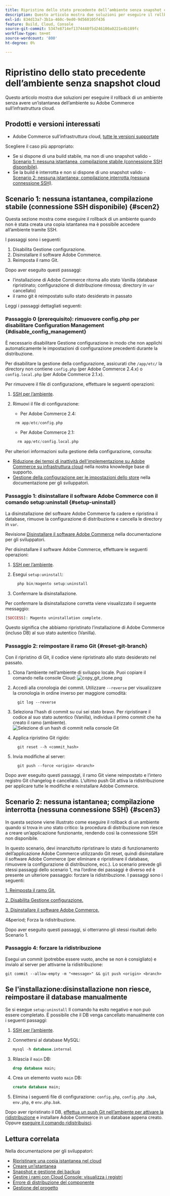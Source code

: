 ```yaml
---
title: Ripristino dello stato precedente dell’ambiente senza snapshot cloud
description: Questo articolo mostra due soluzioni per eseguire il rollback di un ambiente senza avere un’istantanea dell’ambiente su Adobe Commerce sull’infrastruttura cloud.
exl-id: 834d13a7-3b1a-460c-9ed0-9d560105f436
feature: Build, Cloud, Console
source-git-commit: 5347e8714ef1374440f5d246100a0221e4b189fc
workflow-type: tm+mt
source-wordcount: '800'
ht-degree: 0%

---
```


# Ripristino dello stato precedente dell’ambiente senza snapshot cloud

Questo articolo mostra due soluzioni per eseguire il rollback di un ambiente senza avere un’istantanea dell’ambiente su Adobe Commerce sull’infrastruttura cloud.

## Prodotti e versioni interessati

* Adobe Commerce sull’infrastruttura cloud, [tutte le versioni supportate](https://magento.com/sites/default/files/magento-software-lifecycle-policy.pdf)

Scegliere il caso più appropriato:

* Se si dispone di una build stabile, ma non di uno snapshot valido - [Scenario 1: nessuna istantanea, compilazione stabile (connessione SSH disponibile)](#scen2).
* Se la build è interrotta e non si dispone di uno snapshot valido - [Scenario 2: nessuna istantanea; compilazione interrotta (nessuna connessione SSH)](#scen3).

## Scenario 1: nessuna istantanea, compilazione stabile (connessione SSH disponibile) {#scen2}

Questa sezione mostra come eseguire il rollback di un ambiente quando non è stata creata una copia istantanea ma è possibile accedere all’ambiente tramite SSH.

I passaggi sono i seguenti:

1. Disabilita Gestione configurazione.
1. Disinstallare il software Adobe Commerce.
1. Reimposta il ramo Git.

Dopo aver eseguito questi passaggi:

* l’installazione di Adobe Commerce ritorna allo stato Vanilla (database ripristinato; configurazione di distribuzione rimossa; directory in `var` cancellato)
* il ramo git è reimpostato sullo stato desiderato in passato

Leggi i passaggi dettagliati seguenti:

### Passaggio 0 (prerequisito): rimuovere config.php per disabilitare Configuration Management {#disable_config_management}

È necessario disabilitare Gestione configurazione in modo che non applichi automaticamente le impostazioni di configurazione precedenti durante la distribuzione.

Per disabilitare la gestione della configurazione, assicurati che `/app/etc/` la directory non contiene `config.php` (per Adobe Commerce 2.4.x) o `config.local.php` (per Adobe Commerce 2.1.x).

Per rimuovere il file di configurazione, effettuare le seguenti operazioni:

1. [SSH per l’ambiente](https://experienceleague.adobe.com/docs/commerce-cloud-service/user-guide/develop/secure-connections.html).
1. Rimuovi il file di configurazione:
   * Per Adobe Commerce 2.4:

   ```php
    rm app/etc/config.php
   ```

   * Per Adobe Commerce 2.1:

   ```php
     rm app/etc/config.local.php
   ```

Per ulteriori informazioni sulla gestione della configurazione, consulta:

* [Riduzione dei tempi di inattività dell&#39;implementazione su Adobe Commerce su infrastruttura cloud](/help/how-to/general/magento-cloud-reduce-deployment-downtime-with-configuration-management.md) nella nostra knowledge base di supporto.
* [Gestione della configurazione per le impostazioni dello store](https://experienceleague.adobe.com/docs/commerce-cloud-service/user-guide/configure-store/store-settings.html) nella documentazione per gli sviluppatori.

### Passaggio 1: disinstallare il software Adobe Commerce con il comando setup:uninstall {#setup-uninstall}


La disinstallazione del software Adobe Commerce fa cadere e ripristina il database, rimuove la configurazione di distribuzione e cancella le directory in `var`.

Revisione [Disinstallare il software Adobe Commerce](https://experienceleague.adobe.com/docs/commerce-operations/installation-guide/tutorials/uninstall.html) nella documentazione per gli sviluppatori.

Per disinstallare il software Adobe Commerce, effettuare le seguenti operazioni:

1. [SSH per l’ambiente](https://experienceleague.adobe.com/docs/commerce-cloud-service/user-guide/develop/secure-connections.html).
1. Esegui `setup:uninstall`:

   ```php
     php bin/magento setup:uninstall
   ```

1. Confermare la disinstallazione.

Per confermare la disinstallazione corretta viene visualizzato il seguente messaggio:

```php
[SUCCESS]: Magento uninstallation complete.
```

Questo significa che abbiamo ripristinato l’installazione di Adobe Commerce (incluso DB) al suo stato autentico (Vanilla).

### Passaggio 2: reimpostare il ramo Git {#reset-git-branch}

Con il ripristino di Git, il codice viene ripristinato allo stato desiderato nel passato.

1. Clona l’ambiente nell’ambiente di sviluppo locale. Puoi copiare il comando nella console Cloud:    ![copy_git_clone.png](assets/copy_git_clone.png)
1. Accedi alla cronologia dei commit. Utilizzare `--reverse` per visualizzare la cronologia in ordine inverso per maggiore comodità:

   ```git
     git log --reverse
   ```

1. Seleziona l’hash di commit su cui sei stato bravo. Per ripristinare il codice al suo stato autentico (Vanilla), individua il primo commit che ha creato il ramo (ambiente).    ![Selezione di un hash di commit nella console Git](assets/select_commit_hash.png)
1. Applica ripristino Git rigido:

   ```git
     git reset --h <commit_hash>
   ```

1. Invia modifiche al server:

   ```git
     git push --force <origin> <branch>
   ```

Dopo aver eseguito questi passaggi, il ramo Git viene reimpostato e l’intero registro Git changelog è cancellato. L’ultimo push Git attiva la ridistribuzione per applicare tutte le modifiche e reinstallare Adobe Commerce.

## Scenario 2: nessuna istantanea; compilazione interrotta (nessuna connessione SSH) {#scen3}

In questa sezione viene illustrato come eseguire il rollback di un ambiente quando si trova in uno stato critico: la procedura di distribuzione non riesce a creare un’applicazione funzionante, rendendo così la connessione SSH non disponibile.

In questo scenario, devi innanzitutto ripristinare lo stato di funzionamento dell’applicazione Adobe Commerce utilizzando Git reset, quindi disinstallare il software Adobe Commerce (per eliminare e ripristinare il database, rimuovere la configurazione di distribuzione, ecc.). Lo scenario prevede gli stessi passaggi dello scenario 1, ma l’ordine dei passaggi è diverso ed è presente un ulteriore passaggio: forzare la ridistribuzione. I passaggi sono i seguenti:

[1. Reimposta il ramo Git.](/help/how-to/general/reset-environment-on-cloud.md#reset-git-branch)

[2. Disabilita Gestione configurazione.](/help/how-to/general/reset-environment-on-cloud.md#disable_config_management)

[3. Disinstallare il software Adobe Commerce.](/help/how-to/general/reset-environment-on-cloud.md#setup-uninstall)

4&amp;period; Forza la ridistribuzione.

Dopo aver eseguito questi passaggi, si otterranno gli stessi risultati dello Scenario 1.

### Passaggio 4: forzare la ridistribuzione

Esegui un commit (potrebbe essere vuoto, anche se non è consigliato) e invialo al server per attivarne la ridistribuzione:

```git
git commit --allow-empty -m "<message>" && git push <origin> <branch>
```

## Se l&#39;installazione:disinstallazione non riesce, reimpostare il database manualmente

Se si esegue `setup:uninstall` Il comando ha esito negativo e non può essere completato. È possibile che il DB venga cancellato manualmente con i seguenti passaggi:

1. [SSH per l’ambiente](https://experienceleague.adobe.com/docs/commerce-cloud-service/user-guide/develop/secure-connections.html).
1. Connettersi al database MySQL:

   ```sql
   mysql -h database.internal
   ```

1. Rilascia il `main` DB:

   ```sql
   drop database main;
   ```

1. Crea un elemento vuoto `main` DB:

   ```sql
   create database main;
   ```

1. Elimina i seguenti file di configurazione: `config.php`, `config.php` `.bak`, `env.php`, e `env.php.bak`.

Dopo aver ripristinato il DB, [effettua un push Git nell’ambiente per attivare la ridistribuzione](https://experienceleague.adobe.com/docs/commerce-cloud-service/user-guide/dev-tools/cloud-cli.html#git-commands) e installare Adobe Commerce in un database appena creato. Oppure [eseguire il comando ridistribuisci](https://experienceleague.adobe.com/docs/commerce-cloud-service/user-guide/dev-tools/cloud-cli.html#environment-commands).

## Lettura correlata

Nella documentazione per gli sviluppatori:

* [Ripristinare una copia istantanea nel cloud](https://experienceleague.adobe.com/en/docs/commerce-cloud-service/user-guide/develop/storage/snapshots#restore-a-manual-backup)
* [Creare un’istantanea](https://experienceleague.adobe.com/en/docs/commerce-cloud-service/user-guide/develop/storage/snapshots#create-a-manual-backup)
* [Snapshot e gestione dei backup](https://experienceleague.adobe.com/en/docs/commerce-cloud-service/user-guide/develop/storage/snapshots)
* [Gestire i rami con Cloud Console: visualizza i registri](https://experienceleague.adobe.com/docs/commerce-cloud-service/user-guide/project/console-branches.html?lang=en#view-logs)
* [Errore di distribuzione del componente](https://experienceleague.adobe.com/docs/commerce-cloud-service/user-guide/develop/deploy/recover-failed-deployment.html)
* [Gestione del progetto](https://experienceleague.adobe.com/docs/commerce-cloud-service/user-guide/project/overview.html#configure-the-project)
